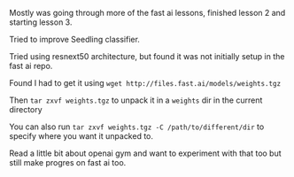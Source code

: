 Mostly was going through more of the fast ai lessons, finished lesson 2 and starting lesson 3.

Tried to improve Seedling classifier.

Tried using resnext50 architecture, but found it was not initially setup in the  fast ai repo.

Found I had to get it using `wget http://files.fast.ai/models/weights.tgz`

Then `tar zxvf weights.tgz` to unpack it in a `weights` dir in the current directory

You can also run `tar zxvf weights.tgz -C /path/to/different/dir` to specify where you want it unpacked to.

Read a little bit about openai gym and want to experiment with that too but still make progres on fast ai too.
